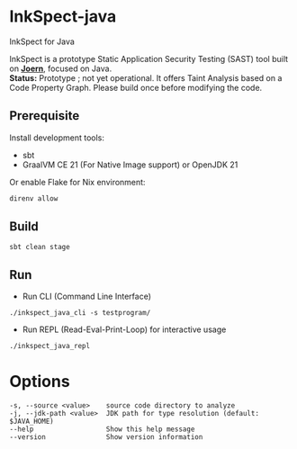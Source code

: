 # InkSpect-java

InkSpect for Java

InkSpect is a prototype Static Application Security Testing (SAST) tool built on **[Joern](https://github.com/joernio/joern)**, focused on Java.  
**Status:** Prototype ; not yet operational.
It offers Taint Analysis based on a Code Property Graph.
Please build once before modifying the code.

## Prerequisite

Install development tools:
- sbt
- GraalVM CE 21 (For Native Image support) or OpenJDK 21

Or enable Flake for Nix environment:

```bash
direnv allow
```

## Build

```
sbt clean stage
```

## Run

- Run CLI (Command Line Interface)

```
./inkspect_java_cli -s testprogram/
```

- Run REPL (Read-Eval-Print-Loop) for interactive usage

```
./inkspect_java_repl
```

# Options

```
-s, --source <value>    source code directory to analyze
-j, --jdk-path <value>  JDK path for type resolution (default: $JAVA_HOME)
--help                  Show this help message
--version               Show version information
```
